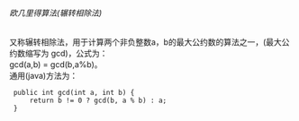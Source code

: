 ###### 欧几里得算法(辗转相除法)
又称辗转相除法，用于计算两个非负整数a，b的最大公约数的算法之一，(最大公约数缩写为 gcd)，公式为：   
gcd(a,b) = gcd(b,a%b)。  
通用(java)方法为：
```
 public int gcd(int a, int b) {
     return b != 0 ? gcd(b, a % b) : a;
 }
```
